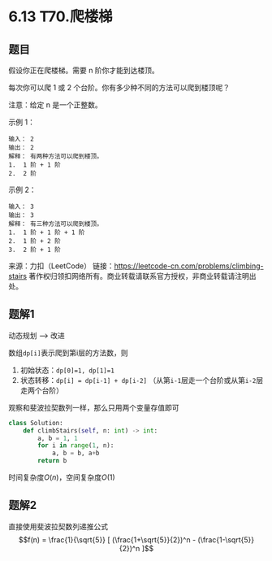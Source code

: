 # 6.13 T70.爬楼梯

## 题目
假设你正在爬楼梯。需要 n 阶你才能到达楼顶。

每次你可以爬 1 或 2 个台阶。你有多少种不同的方法可以爬到楼顶呢？

注意：给定 n 是一个正整数。

示例 1：
```
输入： 2
输出： 2
解释： 有两种方法可以爬到楼顶。
1.  1 阶 + 1 阶
2.  2 阶
```
示例 2：
```
输入： 3
输出： 3
解释： 有三种方法可以爬到楼顶。
1.  1 阶 + 1 阶 + 1 阶
2.  1 阶 + 2 阶
3.  2 阶 + 1 阶
```
来源：力扣（LeetCode）
链接：https://leetcode-cn.com/problems/climbing-stairs
著作权归领扣网络所有。商业转载请联系官方授权，非商业转载请注明出处。


## 题解1
动态规划 --> 改进

数组`dp[i]`表示爬到第i层的方法数，则
1. 初始状态：`dp[0]=1, dp[1]=1`
2. 状态转移：`dp[i] = dp[i-1] + dp[i-2]`    （从第`i-1`层走一个台阶或从第`i-2`层走两个台阶）

观察和斐波拉契数列一样，那么只用两个变量存值即可

```python
class Solution:
    def climbStairs(self, n: int) -> int:
        a, b = 1, 1
        for i in range(1, n):
            a, b = b, a+b
        return b
```
时间复杂度$O(n)$，空间复杂度$O(1)$


## 题解2
直接使用斐波拉契数列递推公式
$$f(n) = \frac{1}{\sqrt{5}} [ (\frac{1+\sqrt{5}}{2})^n - (\frac{1-\sqrt{5}}{2})^n ]$$

